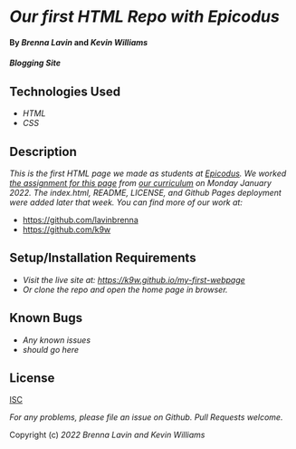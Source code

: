 # _Our first HTML Repo with Epicodus_

#### By _**Brenna Lavin**_ and _**Kevin Williams**_

#### _Blogging Site_


## Technologies Used

* _HTML_
* _CSS_


## Description

_This is the first HTML page we made as students at
[Epicodus](https://epicodus.com). We worked [the assignment for this
page](https://www.learnhowtoprogram.com/introduction-to-programming-part-time-react-track/git-html-and-css/practice-tracking-changes-with-git)
from [our curriculum](https://learnhowtoprogram.com) on Monday
January 2022. The index.html, README, LICENSE, and Github Pages
deployment were added later that week. You can find more of our work
at:_

* https://github.com/lavinbrenna
* https://github.com/k9w


## Setup/Installation Requirements

* _Visit the live site at: https://k9w.github.io/my-first-webpage_
* _Or clone the repo and open the home page in browser._


## Known Bugs

* _Any known issues_
* _should go here_


## License

[ISC](https://choosealicense.com/licenses/isc)

_For any problems, please file an issue on Github. Pull Requests welcome._

Copyright (c) _2022_ _Brenna Lavin and Kevin Williams_
